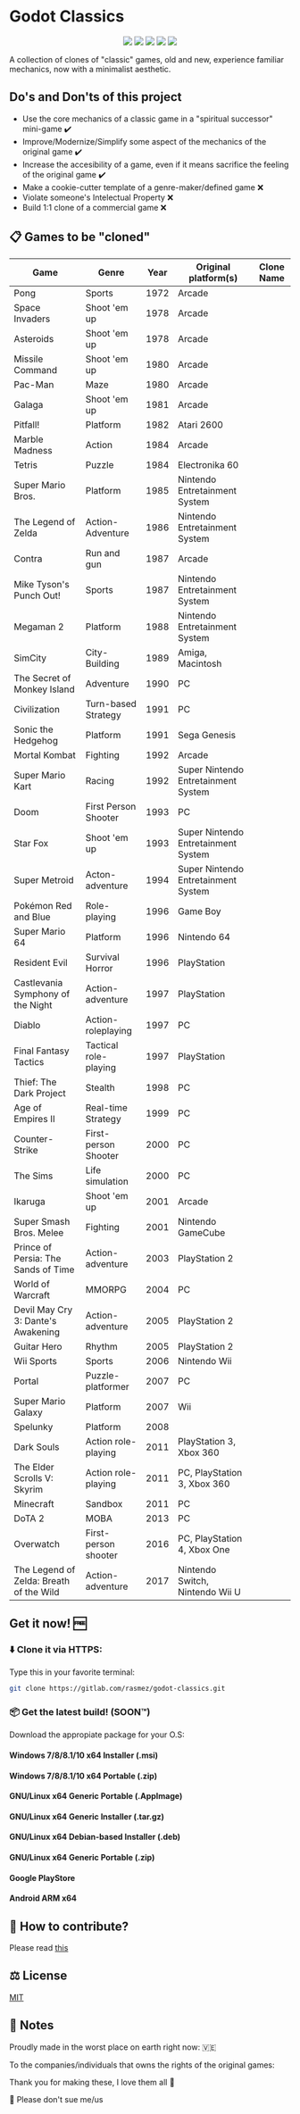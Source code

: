 # Godot Classics

<p align="center">
  <img src="https://img.shields.io/static/v1?label=author&message=Rasmez&color=297be5&labelColor==242526" style="display: inline;"> <img src="https://img.shields.io/static/v1?label=languages&message=2&color=297be5&labelColor==242526" style="display: inline;"> <img src="https://img.shields.io/static/v1?label=license&message=MIT&color=297be5&labelColor==242526" style="display: inline;"> <img src="https://img.shields.io/static/v1?label=version&message=0.0.1&color=297be5&labelColor==242526" style="display: inline;"> <img src="https://img.shields.io/static/v1?label=platforms&message=android,linux,web,windows&color=297be5&labelColor==242526" style="display: inline;">
</p>

A collection of clones of "classic" games, old and new, experience familiar mechanics, now with a minimalist aesthetic.

## Do's and Don'ts of this project

* Use the core mechanics of a classic game in a "spiritual successor" mini-game ✔️
* Improve/Modernize/Simplify some aspect of the mechanics of the original game ✔️
* Increase the accesibility of a game, even if it means sacrifice the feeling of the original game ✔️
* Make a cookie-cutter template of a genre-maker/defined game ❌
* Violate someone's Intelectual Property ❌
* Build 1:1 clone of a commercial game ❌

## 📋 Games to be "cloned"

| Game                                    	| Genre                 	| Year 	| Original platform(s)                	| Clone Name 	|
|-----------------------------------------	|-----------------------	|------	|-------------------------------------	|------------	|
| Pong                                    	| Sports                	| 1972 	| Arcade                              	|            	|
| Space Invaders                          	| Shoot 'em up          	| 1978 	| Arcade                              	|            	|
| Asteroids                               	| Shoot 'em up          	| 1978 	| Arcade                              	|            	|
| Missile Command                         	| Shoot 'em up          	| 1980 	| Arcade                              	|            	|
| Pac-Man                                 	| Maze                  	| 1980 	| Arcade                              	|            	|
| Galaga                                  	| Shoot 'em up          	| 1981 	| Arcade                              	|            	|
| Pitfall!                                	| Platform              	| 1982 	| Atari 2600                          	|            	|
| Marble Madness                          	| Action                	| 1984 	| Arcade                              	|            	|
| Tetris                                  	| Puzzle                	| 1984 	| Electronika 60                      	|            	|
| Super Mario Bros.                       	| Platform              	| 1985 	| Nintendo Entretainment System       	|            	|
| The Legend of Zelda                     	| Action-Adventure      	| 1986 	| Nintendo Entretainment System       	|            	|
| Contra                                  	| Run and gun           	| 1987 	| Arcade                              	|            	|
| Mike Tyson's Punch Out!                 	| Sports                	| 1987 	| Nintendo Entretainment System       	|            	|
| Megaman 2                               	| Platform              	| 1988 	| Nintendo Entretainment System       	|            	|
| SimCity                                 	| City-Building         	| 1989 	| Amiga, Macintosh                    	|            	|
| The Secret of Monkey Island             	| Adventure             	| 1990 	| PC                                  	|            	|
| Civilization                            	| Turn-based Strategy   	| 1991 	| PC                                  	|            	|
| Sonic the Hedgehog                      	| Platform              	| 1991 	| Sega Genesis                        	|            	|
| Mortal Kombat                           	| Fighting              	| 1992 	| Arcade                              	|            	|
| Super Mario Kart                        	| Racing                	| 1992 	| Super Nintendo Entretainment System 	|            	|
| Doom                                    	| First Person Shooter  	| 1993 	| PC                                  	|            	|
| Star Fox                                	| Shoot 'em up          	| 1993 	| Super Nintendo Entretainment System 	|            	|
| Super Metroid                           	| Acton-adventure       	| 1994 	| Super Nintendo Entretainment System 	|            	|
| Pokémon Red and Blue                    	| Role-playing          	| 1996 	| Game Boy                            	|            	|
| Super Mario 64                          	| Platform              	| 1996 	| Nintendo 64                         	|            	|
| Resident Evil                           	| Survival Horror       	| 1996 	| PlayStation                         	|            	|
| Castlevania Symphony of the Night       	| Action-adventure      	| 1997 	| PlayStation                         	|            	|
| Diablo                                  	| Action-roleplaying    	| 1997 	| PC                                  	|            	|
| Final Fantasy Tactics                   	| Tactical role-playing 	| 1997 	| PlayStation                         	|            	|
| Thief: The Dark Project                 	| Stealth               	| 1998 	| PC                                  	|            	|
| Age of Empires II                       	| Real-time Strategy    	| 1999 	| PC                                  	|            	|
| Counter-Strike                          	| First-person Shooter  	| 2000 	| PC                                  	|            	|
| The Sims                                	| Life simulation       	| 2000 	| PC                                  	|            	|
| Ikaruga                                 	| Shoot 'em up          	| 2001 	| Arcade                              	|            	|
| Super Smash Bros. Melee                 	| Fighting              	| 2001 	| Nintendo GameCube                   	|            	|
| Prince of Persia: The Sands of Time     	| Action-adventure      	| 2003 	| PlayStation 2                       	|            	|
| World of Warcraft                       	| MMORPG                	| 2004 	| PC                                  	|            	|
| Devil May Cry 3: Dante's Awakening      	| Action-adventure      	| 2005 	| PlayStation 2                       	|            	|
| Guitar Hero                             	| Rhythm                	| 2005 	| PlayStation 2                       	|            	|
| Wii Sports                              	| Sports                	| 2006 	| Nintendo Wii                        	|            	|
| Portal                                  	| Puzzle-platformer     	| 2007 	| PC                                  	|            	|
| Super Mario Galaxy                      	| Platform              	| 2007 	| Wii                                 	|            	|
| Spelunky                                	| Platform              	| 2008 	|                                     	|            	|
| Dark Souls                              	| Action role-playing   	| 2011 	| PlayStation 3, Xbox 360             	|            	|
| The Elder Scrolls V: Skyrim             	| Action role-playing   	| 2011 	| PC, PlayStation 3, Xbox 360         	|            	|
| Minecraft                               	| Sandbox               	| 2011 	| PC                                  	|            	|
| DoTA 2                                  	| MOBA                  	| 2013 	| PC                                  	|            	|
| Overwatch                               	| First-person shooter  	| 2016 	| PC, PlayStation 4, Xbox One         	|            	|
| The Legend of Zelda: Breath of the Wild 	| Action-adventure      	| 2017 	| Nintendo Switch, Nintendo Wii U     	|            	|

## Get it now! 🆓

### ⬇️ Clone it via HTTPS:

Type this in your favorite terminal:

```bash
git clone https://gitlab.com/rasmez/godot-classics.git
```

### 📦 Get the latest build! (SOON™️)

Download the appropiate package for your O.S:

#### Windows 7/8/8.1/10 x64 Installer (.msi)

#### Windows 7/8/8.1/10 x64 Portable (.zip)

#### GNU/Linux x64 Generic Portable (.AppImage)

#### GNU/Linux x64 Generic Installer (.tar.gz)

#### GNU/Linux x64 Debian-based Installer (.deb)

#### GNU/Linux x64 Generic Portable (.zip)

#### Google PlayStore

#### Android ARM x64

## 🤔 How to contribute?

Please read [this](https://github.com/Rasmez/godot-classics/blob/master/docs/CONTRIBUTING.md)

## ⚖️ License
[MIT](https://choosealicense.com/licenses/mit/)

## 📌 Notes

Proudly made in the worst place on earth right now: 🇻🇪

To the companies/individuals that owns the rights of the original games: 

Thank you for making these, I love them all 💖

🙏 Please don't sue me/us 
